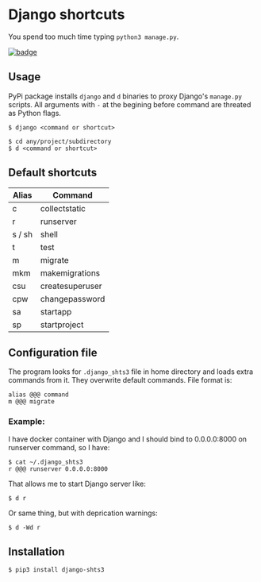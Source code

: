 # Django shortcuts

You spend too much time typing `python3 manage.py`.

[![badge](https://badge.fury.io/py/django-shts3.svg)](https://pypi.python.org/pypi/django-shts3)

## Usage

PyPi package installs `django` and `d` binaries to proxy
Django's `manage.py`  scripts.
All arguments with `-` at the begining before command are threated as Python flags.

```
$ django <command or shortcut>

$ cd any/project/subdirectory
$ d <command or shortcut>
```

## Default shortcuts

Alias   | Command
--------|---------------
c       | collectstatic
r       | runserver
s / sh  | shell
t       | test
m       | migrate
mkm     | makemigrations
csu     | createsuperuser
cpw     | changepassword
sa      | startapp
sp      | startproject

## Configuration file

The program looks for `.django_shts3` file in home directory and loads extra commands from it.
They overwrite default commands. File format is:

```
alias @@@ command
m @@@ migrate
```

### Example:

I have docker container with Django and I should bind to 0.0.0.0:8000 on runserver command, so I have:

```
$ cat ~/.django_shts3
r @@@ runserver 0.0.0.0:8000
```

That allows me to start Django server like:

```
$ d r
```

Or same thing, but with deprication warnings:

```
$ d -Wd r
```

## Installation

```
$ pip3 install django-shts3
```

